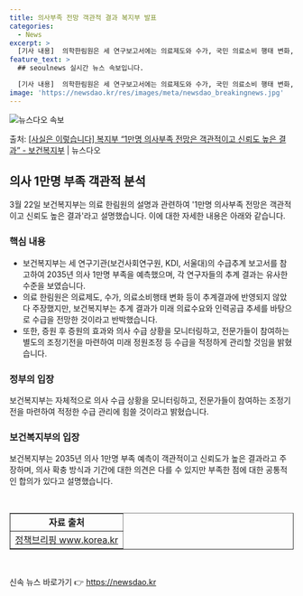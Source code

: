 ```yaml
---
title: 의사부족 전망 객관적 결과 복지부 발표
categories:
  - News
excerpt: >
  [기사 내용]  의학한림원은 세 연구보고서에는 의료제도와 수가, 국민 의료소비 행태 변화, 의사 활동분야와 …
feature_text: >
  ## seoulnews 실시간 뉴스 속보입니다.

  [기사 내용]  의학한림원은 세 연구보고서에는 의료제도와 수가, 국민 의료소비 행태 변화, 의사 활동분야와 …
image: 'https://newsdao.kr/res/images/meta/newsdao_breakingnews.jpg'
---
```


![뉴스다오 속보](https://newsdao.kr/res/images/meta/newsdao_breakingnews.jpg)

<p>출처: <a href="https://newsdao.kr/3430" rel="dofollow">[사실은 이렇습니다] 복지부 “1만명 의사부족 전망은 객관적이고 신뢰도 높은 결과” - 보건복지부</a> | 뉴스다오</p>

<h2 data-ke-size="size26">의사 1만명 부족 객관적 분석</h2>
<p data-ke-size="size16">3월 22일 보건복지부는 의료 한림원의 설명과 관련하여 '1만명 의사부족 전망은 객관적이고 신뢰도 높은 결과'라고 설명했습니다. 이에 대한 자세한 내용은 아래와 같습니다.</p>

<h3 data-ke-size="size22"><b>핵심 내용</b></h3>
<ul>
  <li>보건복지부는 세 연구기관(보건사회연구원, KDI, 서울대)의 수급추계 보고서를 참고하여 2035년 의사 1만명 부족을 예측했으며, 각 연구자들의 추계 결과는 유사한 수준을 보였습니다.</li>
  <li>의료 한림원은 의료제도, 수가, 의료소비행태 변화 등이 추계결과에 반영되지 않았다 주장했지만, 보건복지부는 추계 결과가 미래 의료수요와 인력공급 추세를 바탕으로 수급을 전망한 것이라고 반박했습니다. </li>
  <li>또한, 증원 후 증원의 효과와 의사 수급 상황을 모니터링하고, 전문가들이 참여하는 별도의 조정기전을 마련하여 미래 정원조정 등 수급을 적정하게 관리할 것임을 밝혔습니다.</li>
</ul>

<h3 data-ke-size="size22"><b>정부의 입장</b></h3>
<p data-ke-size="size16">보건복지부는 자체적으로 의사 수급 상황을 모니터링하고, 전문가들이 참여하는 조정기전을 마련하여 적정한 수급 관리에 힘쓸 것이라고 밝혔습니다.</p>

<h3 data-ke-size="size22"><b>보건복지부의 입장</b></h3>
<p data-ke-size="size16">보건복지부는 2035년 의사 1만명 부족 예측이 객관적이고 신뢰도가 높은 결과라고 주장하며, 의사 확충 방식과 기간에 대한 의견은 다를 수 있지만 부족한 점에 대한 공통적인 합의가 있다고 설명했습니다.</p>
<p data-ke-size="size16">&nbsp;</p>

<table style="width: 100%;" border="1">
<tbody>
<tr>
<td style="text-align: center; height: 17px;"><b>자료 출처</b></td>
</tr>
<tr>
<td style="text-align: center; height: 17px;"><a href="https://newsdao.kr/3430">정책브리핑 www.korea.kr</a></td>
</tr>
</tbody>
</table>
<p data-ke-size="size16">&nbsp;</p>
 

신속 뉴스 바로가기 👉 <a href="https://newsdao.kr" rel="dofollow">https://newsdao.kr</a>


